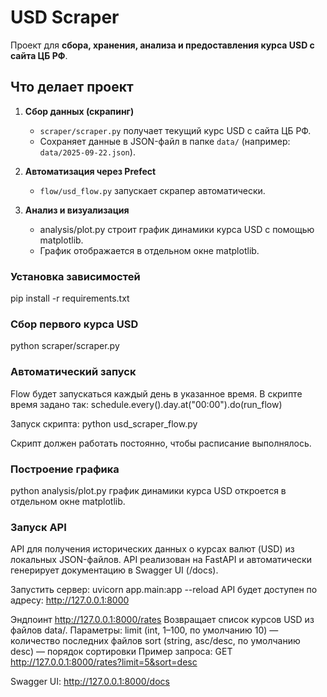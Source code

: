 # USD Scraper
Проект для **сбора, хранения, анализа и предоставления курса USD с сайта ЦБ РФ**.
## **Что делает проект**
1. **Сбор данных (скрапинг)**  
   - `scraper/scraper.py` получает текущий курс USD с сайта ЦБ РФ.  
   - Сохраняет данные в JSON-файл в папке `data/` (например: `data/2025-09-22.json`).  

2. **Автоматизация через Prefect**  
   - `flow/usd_flow.py` запускает скрапер автоматически.

3. **Анализ и визуализация**
   -  analysis/plot.py строит график динамики курса USD с помощью matplotlib.
   -  График отображается в отдельном окне matplotlib.

### Установка зависимостей

pip install -r requirements.txt

### Сбор первого курса USD

python scraper/scraper.py

### Автоматический запуск

Flow будет запускаться каждый день в указанное время. В скрипте время задано так: schedule.every().day.at("00:00").do(run_flow)

Запуск скрипта: python usd_scraper_flow.py

Скрипт должен работать постоянно, чтобы расписание выполнялось.

### Построение графика

python analysis/plot.py график динамики курса USD откроется в отдельном окне matplotlib.

### Запуск API

API для получения исторических данных о курсах валют (USD) из локальных JSON-файлов. API реализован на FastAPI и автоматически генерирует документацию в Swagger UI (/docs).

Запустить сервер: uvicorn app.main:app --reload
API будет доступен по адресу: http://127.0.0.1:8000

Эндпоинт  http://127.0.0.1:8000/rates Возвращает список курсов USD из файлов data/.
Параметры:
limit (int, 1–100, по умолчанию 10) — количество последних файлов
sort (string, asc/desc, по умолчанию desc) — порядок сортировки
Пример запроса: GET http://127.0.0.1:8000/rates?limit=5&sort=desc

Swagger UI: http://127.0.0.1:8000/docs



